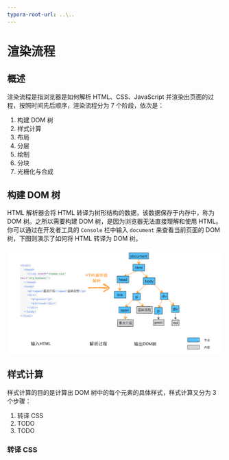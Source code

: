 ```yaml
---
typora-root-url: ..\..
---
```


# 渲染流程

## 概述

渲染流程是指浏览器是如何解析 HTML、CSS、JavaScript 并渲染出页面的过程，按照时间先后顺序，渲染流程分为 7 个阶段，依次是：

1. 构建 DOM 树
2. 样式计算
3. 布局
4. 分层
5. 绘制
6. 分块
7. 光栅化与合成

## 构建 DOM 树

HTML 解析器会将 HTML 转译为树形结构的数据，该数据保存于内存中，称为 DOM 树。之所以需要构建 DOM 树，是因为浏览器无法直接理解和使用 HTML。你可以通过在开发者工具的 `Console` 栏中输入 `document` 来查看当前页面的 DOM 树，下图则演示了如何将 HTML 转译为 DOM 树。

![HTML转译为DOM树](/static/image/markdown/browser/html-to-dom-tree.png)

## 样式计算

样式计算的目的是计算出 DOM 树中的每个元素的具体样式，样式计算又分为 3 个步骤：

1. 转译 CSS
2. TODO
3. TODO

### 转译 CSS